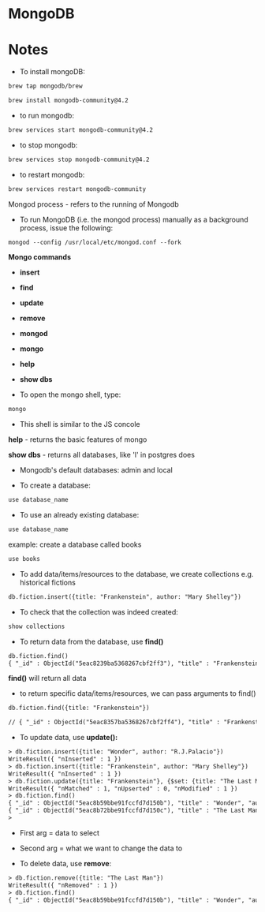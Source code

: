# MongoDB

# Notes

* To install mongoDB:

```html
brew tap mongodb/brew

brew install mongodb-community@4.2
```

* to run mongodb:

```html
brew services start mongodb-community@4.2
```

* to stop mongodb:

```html
brew services stop mongodb-community@4.2
```

* to restart mongodb:

```html
brew services restart mongodb-community
``` 


Mongod process - refers to the running of Mongodb

* To run MongoDB (i.e. the mongod process) manually as a background process, issue the following:
```html
mongod --config /usr/local/etc/mongod.conf --fork
```


**Mongo commands**

* **insert**
* **find**
* **update**
* **remove**
* **mongod**
* **mongo**
* **help**
* **show dbs**

* To open the mongo shell, type:

```html
mongo
```
* This shell is similar to the JS concole 

**help** - returns the basic features of mongo

**show dbs** - returns all databases, like 'l' in postgres does

* Mongodb's default databases: admin and local 

* To create a database:

```html
use database_name
```

* To use an already existing database: 
```html
use database_name
```
example:
create a database called books
```html
use books
```

* To add data/items/resources to the database, we create collections
e.g. historical fictions

```html
db.fiction.insert({title: "Frankenstein", author: "Mary Shelley"})
```
* To check that the collection was indeed created:

```html
show collections
```

* To return data from the database, use **find()**

```html
db.fiction.find()
{ "_id" : ObjectId("5eac8239ba5368267cbf2ff3"), "title" : "Frankenstein", "author" : "Mary Shelley" }
```
**find()** will return all data

* to return specific data/items/resources, we can pass arguments to find()

```html
db.fiction.find({title: "Frankenstein"})
```
```html
// { "_id" : ObjectId("5eac8357ba5368267cbf2ff4"), "title" : "Frankenstein", "author" : "Mary Shelley" }
```

* To update data, use **update():**

```html
> db.fiction.insert({title: "Wonder", author: "R.J.Palacio"})
WriteResult({ "nInserted" : 1 })
> db.fiction.insert({title: "Frankenstein", author: "Mary Shelley"})
WriteResult({ "nInserted" : 1 })
> db.fiction.update({title: "Frankenstein"}, {$set: {title: "The Last Man"}})
WriteResult({ "nMatched" : 1, "nUpserted" : 0, "nModified" : 1 })
> db.fiction.find()
{ "_id" : ObjectId("5eac8b59bbe91fccfd7d150b"), "title" : "Wonder", "author" : "R.J.Palacio" }
{ "_id" : ObjectId("5eac8b72bbe91fccfd7d150c"), "title" : "The Last Man", "author" : "Mary Shelley" }
> 
```

* First arg = data to select
* Second arg = what we want to change the data to

* To delete data, use **remove**:

```html
> db.fiction.remove({title: "The Last Man"})
WriteResult({ "nRemoved" : 1 })
> db.fiction.find()
{ "_id" : ObjectId("5eac8b59bbe91fccfd7d150b"), "title" : "Wonder", "author" : "R.J.Palacio" }
```